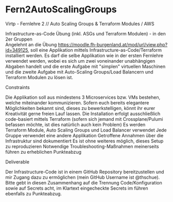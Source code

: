 # Fern2AutoScalingGroups
Virtp - Fernlehre 2 // Auto Scaling Groups & Terraform Modules / AWS

Infrastructure-as-Code Übung (inkl. ASGs und Terraform Modulen) - in den 2er Gruppen  
Angelehnt an die Übung https://moodle.fh-burgenland.at/mod/url/view.php?id=349125, soll eine Applikation mittels Infrastructure-as-Code/Terraform installiert werden. Es darf die selbe Applikation wie in der ersten Fernlehre verwendet werden, wobei es sich um zwei voneinander unabhängigen Abgaben handelt und die erste Aufgabe mit "simplen" virtuellen Maschinen und die zweite Aufgabe mit Auto-Scaling Groups/Load Balancern und Terraform Modulen zu lösen ist.

Constraints

Die Applikation soll aus mindestens 3 Microservices bzw. VMs bestehen, welche miteinander kommunizieren. Sofern euch bereits elegantere Möglichkeiten bekannt sind, dieses zu bewerkstelligen, könnt ihr eurer Kreativität gerne freien Lauf lassen.
Die Installation erfolgt ausschließlich code-basiert mittels Terraform (sofern sich jemand mit Crossplane/Pulumi befassen möchte, ist dies natürlich auch kein Problem)
Es werden Terraform Module, Auto Scaling Groups und Load Balancer verwendet
Jede Gruppe verwendet eine andere Applikation
Getroffene Annahmen über die Infrastruktur sind dokumentiert
Es ist ohne weiteres möglich, dieses Setup zu reproduzieren
Notwendige Troubleshooting-Maßnahmen meinerseits führen zu erheblichen Punkteabzug 

Deliverable

Der Infrastructure-Code ist in einem GitHub Repository bereitzustellen und mir Zugang dazu zu ermöglichen (mein GitHub Username ist @thschue). Bitte gebt in diesen Zusammenhang auf die Trennung Code/Konfiguration sowie auf Secrets acht, im Klartext eingecheckte Secrets im führen ebenfalls zu Punkteabzug. 
